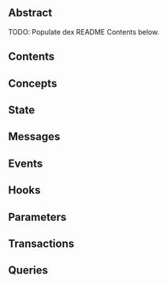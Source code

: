 ## Abstract

TODO: Populate dex README Contents below.

## Contents

## Concepts

## State

## Messages

## Events

## Hooks

## Parameters

## Transactions

## Queries
